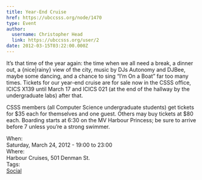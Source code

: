 ```yaml
---
title: Year-End Cruise 
href: https://ubccsss.org/node/1470
type: Event
author:
  username: Christopher Head
  link: https://ubccsss.org/user/2
date: 2012-03-15T03:22:00.000Z
---
```


<div class="field field-name-body field-type-text-with-summary field-label-hidden"><div class="field-items"><div class="field-item even"><p>It&#x2019;s that time of the year again: the time when we all need a break, a dinner out, a {nice|rainy} view of the city, music by DJs Autonomy and DJBee, maybe some dancing, and a chance to sing &#x201C;I&#x2019;m On a Boat&#x201D; far too many times. Tickets for our year-end cruise are for sale now in the CSSS office, ICICS X139 until March 17 and ICICS 021 (at the end of the hallway by the undergraduate labs) after that.</p>
<p>CSSS members (all Computer Science undergraduate students) get tickets for $35 each for themselves and one guest. Others may buy tickets at $80 each. Boarding starts at 6:30 on the MV Harbour Princess; be sure to arrive before 7 unless you&#x2019;re a strong swimmer.</p>
</div></div></div><div class="field field-name-field-dates field-type-datetime field-label-above"><div class="field-label">When:&#xA0;</div><div class="field-items"><div class="field-item even"><span class="date-display-single">Saturday, March 24, 2012 - <span class="date-display-range"><span class="date-display-start">19:00</span> to <span class="date-display-end">23:00</span></span></span></div></div></div><div class="field field-name-field-location field-type-text field-label-above"><div class="field-label">Where:&#xA0;</div><div class="field-items"><div class="field-item even">Harbour Cruises, 501 Denman St.</div></div></div>    <footer>
    <div class="field field-name-field-tags field-type-taxonomy-term-reference field-label-above"><div class="field-label">Tags:&#xA0;</div><div class="field-items"><div class="field-item even"><a href="/social">Social</a></div></div></div>      </footer>